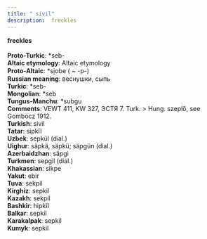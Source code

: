 ```yaml
---
title: " sivil"
description:  freckles
---
```

<strong> freckles</strong><br><br>
<strong>Proto-Turkic</strong>:  *seb-<br>
<strong>Altaic etymology</strong>:  Altaic etymology<br>
<strong> Proto-Altaic</strong>:  *si̯obe ( ~ -p-)<br>
<strong>Russian meaning</strong>:  веснушки, сыпь<br>
<strong>Turkic</strong>:  *seb-<br>
<strong>Mongolian</strong>:  *seb<br>
<strong>Tungus-Manchu</strong>:  *subgu<br>
<strong>Comments</strong>:  VEWT 411, KW 327, ЭСТЯ 7. Turk. > Hung. szeplő, see Gombocz 1912.<br>
<strong>Turkish</strong>:  sivil<br>
<strong>Tatar</strong>:  sipkĭl<br>
<strong>Uzbek</strong>:  sepkül (dial.)<br>
<strong>Uighur</strong>:  säpkä, säpkü; säpgün (dial.)<br>
<strong>Azerbaidzhan</strong>:  säpgi<br>
<strong>Turkmen</strong>:  sepgil (dial.)<br>
<strong>Khakassian</strong>:  sikpe<br>
<strong>Yakut</strong>:  ebir<br>
<strong>Tuva</strong>:  sekpil<br>
<strong>Kirghiz</strong>:  sepkil<br>
<strong>Kazakh</strong>:  sekpil<br>
<strong>Bashkir</strong>:  hipkĭl<br>
<strong>Balkar</strong>:  sepkil<br>
<strong>Karakalpak</strong>:  sepkil<br>
<strong>Kumyk</strong>:  sepkil<br>


